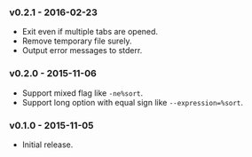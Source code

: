 ### v0.2.1 - 2016-02-23

- Exit even if multiple tabs are opened.
- Remove temporary file surely.
- Output error messages to stderr.

### v0.2.0 - 2015-11-06

- Support mixed flag like `-ne%sort`.
- Support long option with equal sign like `--expression=%sort`.

### v0.1.0 - 2015-11-05

- Initial release.
